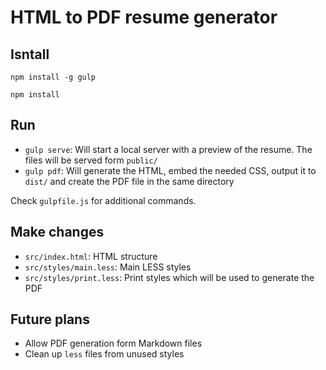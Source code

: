 # HTML to PDF resume generator

## Isntall

`npm install -g gulp`

`npm install`

## Run

- `gulp serve`: Will start a local server with a preview of the resume. The files will be served form `public/`
- `gulp pdf`: Will generate the HTML, embed the needed CSS, output it to `dist/` and create the PDF file in the same directory

Check `gulpfile.js` for additional commands.

## Make changes

- `src/index.html`: HTML structure
- `src/styles/main.less`: Main LESS styles
- `src/styles/print.less`: Print styles which will be used to generate the PDF

## Future plans

- Allow PDF generation form Markdown files
- Clean up `less` files from unused styles
